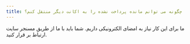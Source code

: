 ```yaml
---
title: چگونه می توانم مانده پرداخت نشده را به اکانت دیگر منتقل کنم؟
---
```


ما برای این کار نیاز به امضای الکترونیکی داریم. شما باید با ما از طریق مسنجر سایت  ارتباط بر قرار کنید.